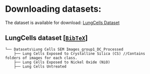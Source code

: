 
# Downloading datasets:

The dataset is available for download: [LungCells Dataset](https://drive.google.com/file/d/12xljf2gSeP9JnrTUX_hz62c_eKz0mcnz/view?usp=sharing)
## LungCells dataset [[`BibTeX`]()]

```
└── Datasets\Lung Cells SEM Images_group1_DC_Processed
    ├── Lung Cells Exposed to Crystalline Silica (CS) //Contains folders of images for each class.
    ├── Lung Cells Exposed to Nickel Oxide (NiO)
    ├── Lung Cells Untreated
``` 
